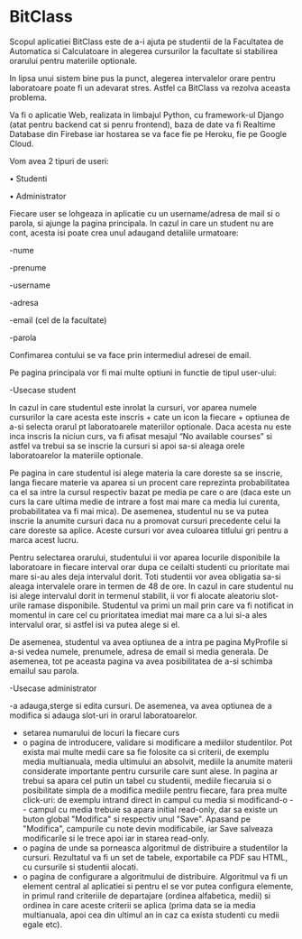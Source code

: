 # BitClass

Scopul aplicatiei BitClass este de a-i ajuta pe studentii de la Facultatea de Automatica si Calculatoare in alegerea cursurilor la facultate si stabilirea orarului pentru materiile optionale.

In lipsa unui sistem bine pus la punct, alegerea intervalelor orare pentru laboratoare poate fi un adevarat stres. Astfel ca BitClass va rezolva aceasta problema.

Va fi o aplicatie Web, realizata in limbajul Python, cu framework-ul Django (atat pentru backend cat si penru frontend), baza de date va fi Realtime Database din Firebase iar hostarea se va face fie pe Heroku, fie pe Google Cloud.

Vom avea 2 tipuri de useri:

•	Studenti

•	Administrator

Fiecare user se lohgeaza in aplicatie cu un username/adresa de mail si o parola, si ajunge la pagina principala. In cazul in care un student nu are cont, acesta isi poate crea unul adaugand detaliile urmatoare:

-nume

-prenume

-username

-adresa

-email (cel de la facultate)

-parola

Confimarea contului se va face prin intermediul adresei de email.

Pe pagina principala vor fi mai multe optiuni in functie de tipul user-ului:

-Usecase student

In cazul in care studentul este inrolat la cursuri, vor aparea numele cursurilor la care acesta este inscris + cate un icon la fiecare + optiunea de a-si selecta orarul pt laboratoarele materiilor optionale. Daca acesta nu este inca inscris la niciun curs, va fi afisat mesajul “No available courses” si astfel va trebui sa se inscrie la cursuri si apoi sa-si aleaga orele laboratoarelor la materiile optionale.

Pe pagina in care studentul isi alege materia la care doreste sa se inscrie, langa fiecare materie va aparea si un procent care reprezinta probabilitatea ca el sa intre la cursul respectiv bazat pe media pe care o are (daca este un curs la care ultima medie de intrare a fost mai mare ca media lui curenta, probabilitatea va fi mai mica). De asemenea, studentul nu se va putea inscrie la anumite cursuri daca nu a promovat cursuri precedente celui la care doreste sa aplice. Aceste cursuri vor avea culoarea titlului gri pentru a marca acest lucru.

Pentru selectarea orarului, studentului ii vor aparea locurile disponibile la laboratoare in fiecare interval orar dupa ce ceilalti studenti cu prioritate mai mare si-au ales deja intervalul dorit. Toti studentii vor avea obligatia sa-si aleaga intervalele orare in termen de 48 de ore. In cazul in care studentul nu isi alege intervalul dorit in termenul stabilit, ii vor fi alocate aleatoriu slot-urile ramase disponibile.
Studentul va primi un mail prin care va fi notificat in momentul in care cel cu prioritatea imediat mai mare ca a lui si-a ales intervalul orar, si astfel isi va putea alege si el. 

De asemenea, studentul va avea optiunea de a intra pe pagina MyProfile si a-si vedea numele, prenumele, adresa de email si media generala. De asemenea, tot pe aceasta pagina va avea posibilitatea de a-si schimba emailul sau parola.

-Usecase administrator

-a adauga,sterge si edita cursuri. De asemenea, va avea optiunea de a modifica si adauga slot-uri in orarul laboratoarelor.
- setarea numarului de locuri la fiecare curs
- o pagina de introducere, validare si modificare a mediilor studentilor. Pot exista mai multe medii care sa fie folosite ca si criterii, de exemplu media multianuala, media ultimului an absolvit, mediile la anumite materii considerate importante pentru cursurile care sunt alese. In pagina ar trebui sa apara cel putin un tabel cu studentii, mediile fiecaruia si o posibilitate simpla de a modifica mediile pentru fiecare, fara prea multe click-uri: de exemplu intrand direct in campul cu media si modificand-o -- campul cu media trebuie sa apara initial read-only, dar sa existe un buton global "Modifica" si respectiv unul  "Save". Apasand pe "Modifica", campurile cu note devin modificabile, iar Save salveaza modificarile si le trece apoi iar in starea read-only.
- o pagina de unde sa porneasca algoritmul de distribuire a studentilor la cursuri. Rezultatul va fi un set de tabele, exportabile ca PDF sau HTML, cu cursurile si studentii alocati.
- o pagina de configurare a algoritmului de distribuire. Algoritmul va fi un element central al aplicatiei si pentru el se vor putea configura elemente, in primul rand criteriile de departajare
(ordinea alfabetica, medii) si ordinea in care aceste criterii se aplica (prima data se ia media multianuala, apoi cea din ultimul an in caz ca exista studenti cu medii egale etc).